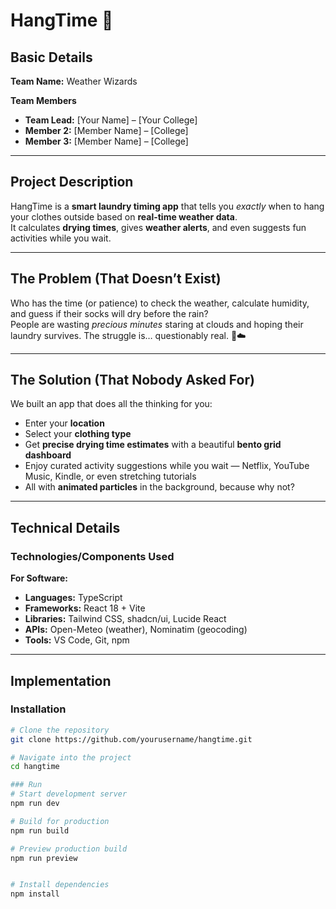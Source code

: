 # HangTime 🎯

## Basic Details
**Team Name:** Weather Wizards  

**Team Members**  
- **Team Lead:** [Your Name] – [Your College]  
- **Member 2:** [Member Name] – [College]  
- **Member 3:** [Member Name] – [College]  

---

## Project Description
HangTime is a **smart laundry timing app** that tells you *exactly* when to hang your clothes outside based on **real-time weather data**.  
It calculates **drying times**, gives **weather alerts**, and even suggests fun activities while you wait.  

---

## The Problem (That Doesn’t Exist)
Who has the time (or patience) to check the weather, calculate humidity, and guess if their socks will dry before the rain?  
People are wasting *precious minutes* staring at clouds and hoping their laundry survives. The struggle is… questionably real. 🧦☁️  

---

## The Solution (That Nobody Asked For)
We built an app that does all the thinking for you:  
- Enter your **location**  
- Select your **clothing type**  
- Get **precise drying time estimates** with a beautiful **bento grid dashboard**  
- Enjoy curated activity suggestions while you wait — Netflix, YouTube Music, Kindle, or even stretching tutorials  
- All with **animated particles** in the background, because why not?  

---

## Technical Details

### Technologies/Components Used
**For Software:**  
- **Languages:** TypeScript  
- **Frameworks:** React 18 + Vite  
- **Libraries:** Tailwind CSS, shadcn/ui, Lucide React  
- **APIs:** Open-Meteo (weather), Nominatim (geocoding)  
- **Tools:** VS Code, Git, npm  

---

## Implementation  

### Installation
```bash
# Clone the repository
git clone https://github.com/yourusername/hangtime.git

# Navigate into the project
cd hangtime

### Run
# Start development server
npm run dev

# Build for production
npm run build

# Preview production build
npm run preview


# Install dependencies
npm install

